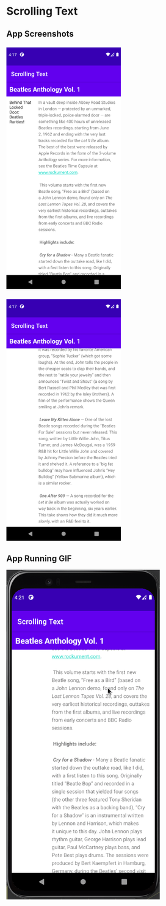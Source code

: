 # Scrolling Text


## App Screenshots

### <img src="./initial_screen.png" width=300/>
### <img src="./after_scroll_to_bottom.png" width=300/>


## App Running GIF

![](./scrolling_text.gif)